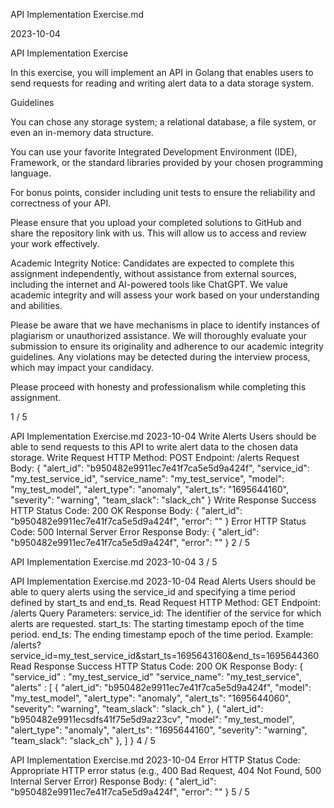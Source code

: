 API Implementation Exercise.md

2023-10-04

API Implementation Exercise

In this exercise, you will implement an API in Golang that enables users to send requests for reading and
writing alert data to a data storage system.

Guidelines

You can chose any storage system; a relational database, a file system, or even an in-memory data
structure.

You can use your favorite Integrated Development Environment (IDE), Framework, or the standard
libraries provided by your chosen programming language.

For bonus points, consider including unit tests to ensure the reliability and correctness of your API.

Please ensure that you upload your completed solutions to GitHub and share the repository link with
us. This will allow us to access and review your work effectively.

Academic Integrity Notice:
Candidates are expected to complete this assignment independently, without assistance from external
sources, including the internet and AI-powered tools like ChatGPT. We value academic integrity and will
assess your work based on your understanding and abilities.

Please be aware that we have mechanisms in place to identify instances of plagiarism or unauthorized
assistance. We will thoroughly evaluate your submission to ensure its originality and adherence to our
academic integrity guidelines. Any violations may be detected during the interview process, which may
impact your candidacy.

Please proceed with honesty and professionalism while completing this assignment.

1 / 5

API Implementation Exercise.md
2023-10-04
Write Alerts
Users should be able to send requests to this API to write alert data to the chosen data storage.
Write Request
HTTP Method: POST
Endpoint: /alerts
Request Body:
{
"alert_id": "b950482e9911ec7e41f7ca5e5d9a424f",
"service_id": "my_test_service_id",
"service_name": "my_test_service",
"model": "my_test_model",
"alert_type": "anomaly",
"alert_ts": "1695644160",
"severity": "warning",
"team_slack": "slack_ch"
}
Write Response
Success
HTTP Status Code: 200 OK
Response Body:
{
"alert_id": "b950482e9911ec7e41f7ca5e5d9a424f",
"error": ""
}
Error
HTTP Status Code: 500 Internal Server Error
Response Body:
{
"alert_id": "b950482e9911ec7e41f7ca5e5d9a424f",
"error": "<error details>"
}
2 / 5

API Implementation Exercise.md
2023-10-04
3 / 5

API Implementation Exercise.md
2023-10-04
Read Alerts
Users should be able to query alerts using the service_id and specifying a time period defined by
start_ts and end_ts.
Read Request
HTTP Method: GET
Endpoint: /alerts
Query Parameters:
service_id: The identifier of the service for which alerts are requested.
start_ts: The starting timestamp epoch of the time period.
end_ts: The ending timestamp epoch of the time period.
Example: /alerts?
service_id=my_test_service_id&start_ts=1695643160&end_ts=1695644360
Read Response
Success
HTTP Status Code: 200 OK
Response Body:
{
"service_id" : "my_test_service_id"
"service_name": "my_test_service",
"alerts" : [
{
"alert_id": "b950482e9911ec7e41f7ca5e5d9a424f",
"model": "my_test_model",
"alert_type": "anomaly",
"alert_ts": "1695644060",
"severity": "warning",
"team_slack": "slack_ch"
},
{
"alert_id": "b950482e9911ecsdfs41f75e5d9az23cv",
"model": "my_test_model",
"alert_type": "anomaly",
"alert_ts": "1695644160",
"severity": "warning",
"team_slack": "slack_ch"
},
]
}
4 / 5

API Implementation Exercise.md
2023-10-04
Error
HTTP Status Code: Appropriate HTTP error status (e.g., 400 Bad Request, 404 Not Found, 500 Internal
Server Error)
Response Body:
{
"alert_id": "b950482e9911ec7e41f7ca5e5d9a424f",
"error": "<error details>"
}
5 / 5
